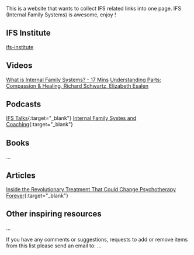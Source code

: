 
This is a website that wants to collect IFS related links into one page.
IFS (Internal Family Systems) is awesome, enjoy !

## IFS Institute
[ifs-institute](http://ifs-institute.com)
## Videos
[What is Internal Family Systems? - 17 Mins](https://www.youtube.com/watch?v=Ym8o762U7uc)
[Understanding Parts: Compassion & Healing, Richard Schwartz, Elizabeth Esalen](https://www.youtube.com/watch?v=9shwJkaYNMI)
## Podcasts
[IFS Talks](https://internalfamilysystems.pt/ifs-talks){:target="_blank"}
[Internal Family Systes and Coaching](https://soundcloud.com/coachesrising/62-richard-schwartz-internal-family-systems-and-coaching){:target="_blank"}
## Books
...
## Articles
[Inside the Revolutionary Treatment That Could Change Psychotherapy Forever](https://elemental.medium.com/inside-the-revolutionary-treatment-that-could-change-psychotherapy-forever-8be035d54770){:target="_blank"}
## Other inspiring resources
...

If you have any comments or suggestions, requests to add or remove items from this list please send an email to: ...
